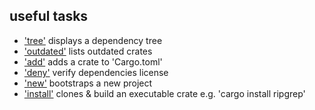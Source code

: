 ## useful tasks

* ['tree'](https://doc.rust-lang.org/cargo/commands/cargo-tree.html) displays a dependency tree
* ['outdated'](https://github.com/kbknapp/cargo-outdated) lists outdated crates
* ['add'](https://crates.io/crates/cargo-edit) adds a crate to 'Cargo.toml'
* ['deny'](https://github.com/EmbarkStudios/cargo-deny) verify dependencies license
* ['new'](https://doc.rust-lang.org/cargo/commands/cargo-new.html) bootstraps a new project
* ['install'](https://doc.rust-lang.org/cargo/commands/cargo-install.html) clones & build an executable crate e.g. 'cargo install ripgrep'